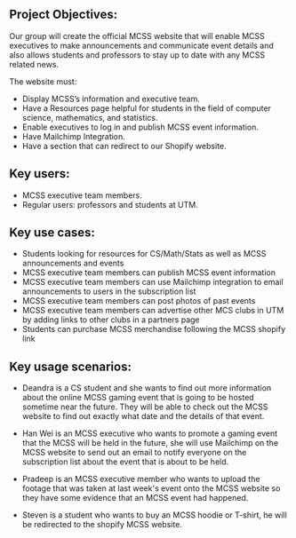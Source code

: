## Project Objectives:

Our group will create the official MCSS website that will enable MCSS executives to make announcements and communicate event details and also allows students and professors to stay up to date with any MCSS related news. 

The website must:

* Display MCSS’s information and executive team.
* Have a Resources page helpful for students in the field of computer science, mathematics, and statistics.
* Enable executives to log in and publish MCSS event information.
* Have Mailchimp Integration.
* Have a section that can redirect to our Shopify website.

## Key users:
* MCSS executive team members.
* Regular users: professors and students at UTM.

## Key use cases: 
* Students looking for resources for CS/Math/Stats as well as MCSS announcements and events
* MCSS executive team members can publish MCSS event information
* MCSS executive team members can use Mailchimp integration to email announcements to users in the subscription list
* MCSS executive team members can post photos of past events
* MCSS executive team members can advertise other MCS clubs in UTM by adding links to other clubs in a partners page
* Students can purchase MCSS merchandise following the MCSS shopify link

## Key usage scenarios:
* Deandra is a CS student and she wants to find out more information about the online MCSS gaming event that is going to be hosted sometime near the future. They will be able to check out the MCSS website to find out exactly what date and the details of that event.

* Han Wei is an MCSS executive who wants to promote a gaming event that the MCSS will be held in the future, she will use Mailchimp on the MCSS website to send out an email to notify everyone on the subscription list about the event that is about to be held.

* Pradeep  is an MCSS executive member who wants to upload the footage that was taken at last week's event onto the MCSS website so they have some evidence that an MCSS event had happened.

* Steven is a student who wants to buy an MCSS hoodie or T-shirt, he will be redirected to the shopify MCSS website.
